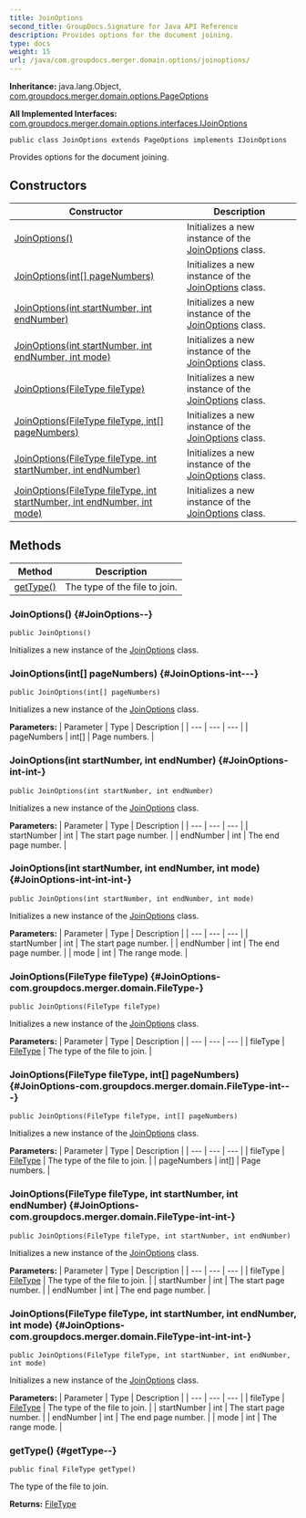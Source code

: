 ```yaml
---
title: JoinOptions
second_title: GroupDocs.Signature for Java API Reference
description: Provides options for the document joining.
type: docs
weight: 15
url: /java/com.groupdocs.merger.domain.options/joinoptions/
---
```

**Inheritance:**
java.lang.Object, [com.groupdocs.merger.domain.options.PageOptions](../../com.groupdocs.merger.domain.options/pageoptions)

**All Implemented Interfaces:**
[com.groupdocs.merger.domain.options.interfaces.IJoinOptions](../../com.groupdocs.merger.domain.options.interfaces/ijoinoptions)
```
public class JoinOptions extends PageOptions implements IJoinOptions
```

Provides options for the document joining.
## Constructors

| Constructor | Description |
| --- | --- |
| [JoinOptions()](#JoinOptions--) | Initializes a new instance of the [JoinOptions](../../com.groupdocs.merger.domain.options/joinoptions) class. |
| [JoinOptions(int[] pageNumbers)](#JoinOptions-int---) | Initializes a new instance of the [JoinOptions](../../com.groupdocs.merger.domain.options/joinoptions) class. |
| [JoinOptions(int startNumber, int endNumber)](#JoinOptions-int-int-) | Initializes a new instance of the [JoinOptions](../../com.groupdocs.merger.domain.options/joinoptions) class. |
| [JoinOptions(int startNumber, int endNumber, int mode)](#JoinOptions-int-int-int-) | Initializes a new instance of the [JoinOptions](../../com.groupdocs.merger.domain.options/joinoptions) class. |
| [JoinOptions(FileType fileType)](#JoinOptions-com.groupdocs.merger.domain.FileType-) | Initializes a new instance of the [JoinOptions](../../com.groupdocs.merger.domain.options/joinoptions) class. |
| [JoinOptions(FileType fileType, int[] pageNumbers)](#JoinOptions-com.groupdocs.merger.domain.FileType-int---) | Initializes a new instance of the [JoinOptions](../../com.groupdocs.merger.domain.options/joinoptions) class. |
| [JoinOptions(FileType fileType, int startNumber, int endNumber)](#JoinOptions-com.groupdocs.merger.domain.FileType-int-int-) | Initializes a new instance of the [JoinOptions](../../com.groupdocs.merger.domain.options/joinoptions) class. |
| [JoinOptions(FileType fileType, int startNumber, int endNumber, int mode)](#JoinOptions-com.groupdocs.merger.domain.FileType-int-int-int-) | Initializes a new instance of the [JoinOptions](../../com.groupdocs.merger.domain.options/joinoptions) class. |
## Methods

| Method | Description |
| --- | --- |
| [getType()](#getType--) | The type of the file to join. |
### JoinOptions() {#JoinOptions--}
```
public JoinOptions()
```


Initializes a new instance of the [JoinOptions](../../com.groupdocs.merger.domain.options/joinoptions) class.

### JoinOptions(int[] pageNumbers) {#JoinOptions-int---}
```
public JoinOptions(int[] pageNumbers)
```


Initializes a new instance of the [JoinOptions](../../com.groupdocs.merger.domain.options/joinoptions) class.

**Parameters:**
| Parameter | Type | Description |
| --- | --- | --- |
| pageNumbers | int[] | Page numbers. |

### JoinOptions(int startNumber, int endNumber) {#JoinOptions-int-int-}
```
public JoinOptions(int startNumber, int endNumber)
```


Initializes a new instance of the [JoinOptions](../../com.groupdocs.merger.domain.options/joinoptions) class.

**Parameters:**
| Parameter | Type | Description |
| --- | --- | --- |
| startNumber | int | The start page number. |
| endNumber | int | The end page number. |

### JoinOptions(int startNumber, int endNumber, int mode) {#JoinOptions-int-int-int-}
```
public JoinOptions(int startNumber, int endNumber, int mode)
```


Initializes a new instance of the [JoinOptions](../../com.groupdocs.merger.domain.options/joinoptions) class.

**Parameters:**
| Parameter | Type | Description |
| --- | --- | --- |
| startNumber | int | The start page number. |
| endNumber | int | The end page number. |
| mode | int | The range mode. |

### JoinOptions(FileType fileType) {#JoinOptions-com.groupdocs.merger.domain.FileType-}
```
public JoinOptions(FileType fileType)
```


Initializes a new instance of the [JoinOptions](../../com.groupdocs.merger.domain.options/joinoptions) class.

**Parameters:**
| Parameter | Type | Description |
| --- | --- | --- |
| fileType | [FileType](../../com.groupdocs.merger.domain/filetype) | The type of the file to join. |

### JoinOptions(FileType fileType, int[] pageNumbers) {#JoinOptions-com.groupdocs.merger.domain.FileType-int---}
```
public JoinOptions(FileType fileType, int[] pageNumbers)
```


Initializes a new instance of the [JoinOptions](../../com.groupdocs.merger.domain.options/joinoptions) class.

**Parameters:**
| Parameter | Type | Description |
| --- | --- | --- |
| fileType | [FileType](../../com.groupdocs.merger.domain/filetype) | The type of the file to join. |
| pageNumbers | int[] | Page numbers. |

### JoinOptions(FileType fileType, int startNumber, int endNumber) {#JoinOptions-com.groupdocs.merger.domain.FileType-int-int-}
```
public JoinOptions(FileType fileType, int startNumber, int endNumber)
```


Initializes a new instance of the [JoinOptions](../../com.groupdocs.merger.domain.options/joinoptions) class.

**Parameters:**
| Parameter | Type | Description |
| --- | --- | --- |
| fileType | [FileType](../../com.groupdocs.merger.domain/filetype) | The type of the file to join. |
| startNumber | int | The start page number. |
| endNumber | int | The end page number. |

### JoinOptions(FileType fileType, int startNumber, int endNumber, int mode) {#JoinOptions-com.groupdocs.merger.domain.FileType-int-int-int-}
```
public JoinOptions(FileType fileType, int startNumber, int endNumber, int mode)
```


Initializes a new instance of the [JoinOptions](../../com.groupdocs.merger.domain.options/joinoptions) class.

**Parameters:**
| Parameter | Type | Description |
| --- | --- | --- |
| fileType | [FileType](../../com.groupdocs.merger.domain/filetype) | The type of the file to join. |
| startNumber | int | The start page number. |
| endNumber | int | The end page number. |
| mode | int | The range mode. |

### getType() {#getType--}
```
public final FileType getType()
```


The type of the file to join.

**Returns:**
[FileType](../../com.groupdocs.merger.domain/filetype)
